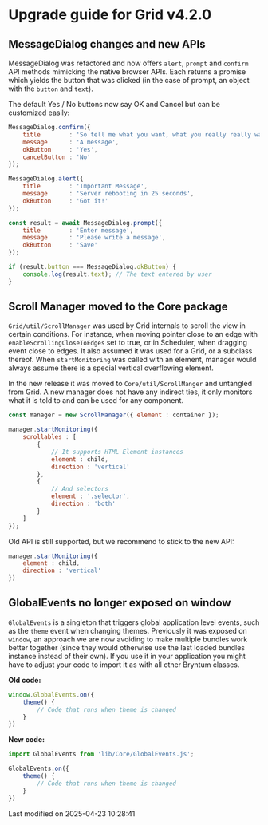 # Upgrade guide for Grid v4.2.0

## MessageDialog changes and new APIs

MessageDialog was refactored and now offers `alert`, `prompt` and `confirm` API methods mimicking the native
browser APIs. Each returns a promise which yields the button that was clicked (in the case of prompt, an object with 
the `button` and `text`).

The default Yes / No buttons now say OK and Cancel but can be customized easily:

```javascript
MessageDialog.confirm({
    title        : 'So tell me what you want, what you really really want?',
    message      : 'A message',
    okButton     : 'Yes',
    cancelButton : 'No'
});
```

```javascript
MessageDialog.alert({
    title        : 'Important Message',
    message      : 'Server rebooting in 25 seconds',
    okButton     : 'Got it!'
});
```

```javascript
const result = await MessageDialog.prompt({
    title        : 'Enter message',
    message      : 'Please write a message',
    okButton     : 'Save'
});

if (result.button === MessageDialog.okButton) {
    console.log(result.text); // The text entered by user
}
```

## Scroll Manager moved to the Core package

`Grid/util/ScrollManager` was used by Grid internals to scroll the view in certain conditions. For instance, when moving
pointer close to an edge with `enableScrollingCloseToEdges` set to true, or in Scheduler, when dragging event close to
edges. It also assumed it was used for a Grid, or a subclass thereof. When `startMonitoring` was called with an element,
manager would always assume there is a special vertical overflowing element.

In the new release it was moved to `Core/util/ScrollManger` and untangled from Grid. A new manager does not have any
indirect ties, it only monitors what it is told to and can be used for any component.

```javascript
const manager = new ScrollManager({ element : container });

manager.startMonitoring({
    scrollables : [
        {
            // It supports HTML Element instances
            element : child,
            direction : 'vertical'
        },
        {
            // And selectors
            element : '.selector',
            direction : 'both'
        }
    ]
});
```

Old API is still supported, but we recommend to stick to the new API:

```javascript
manager.startMonitoring({
    element : child,
    direction : 'vertical'
})
```

## GlobalEvents no longer exposed on window

`GlobalEvents` is a singleton that triggers global application level events, such as the `theme` event when changing 
themes. Previously it was exposed on `window`, an approach we are now avoiding to make multiple bundles work better 
together (since they would otherwise use the last loaded bundles instance instead of their own). If you use it in your
application you might have to adjust your code to import it as with all other Bryntum classes.

**Old code:**

```javascript
window.GlobalEvents.on({
    theme() {
        // Code that runs when theme is changed
    }
})
```

**New code:**

```javascript
import GlobalEvents from 'lib/Core/GlobalEvents.js';

GlobalEvents.on({
    theme() {
        // Code that runs when theme is changed
    }
})
```


<p class="last-modified">Last modified on 2025-04-23 10:28:41</p>